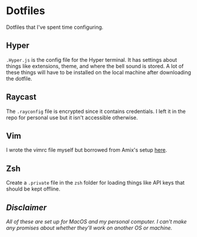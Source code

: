 # Dotfiles
Dotfiles that I've spent time configuring.

## Hyper
`.Hyper.js` is the config file for the Hyper terminal. It has settings about things like extensions, theme, and where the bell sound is stored. A lot of these things will have to be installed on the local machine after downloading the dotfile.

## Raycast
The `.rayconfig` file is encrypted since it contains credentials. I left it in the repo for personal use but it isn't accessible otherwise.

## Vim
I wrote the vimrc file myself but borrowed from Amix's setup [here](https://github.com/amix/vimrc).

## Zsh
Create a `.private` file in the `zsh` folder for loading things like API keys that should be kept offline.

## *Disclaimer*
*All of these are set up for MacOS and my personal computer. I can't make any promises about whether they'll work on another OS or machine.*
